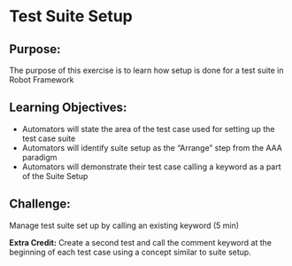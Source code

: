 # Test Suite Setup

## Purpose:

The purpose of this exercise is to learn how setup is done for a test suite in Robot Framework

## Learning Objectives:

- Automators will state the area of the test case used for setting up the test case suite
- Automators will identify suite setup as the “Arrange” step from the AAA paradigm
- Automators will demonstrate their test case calling a keyword as a part of the Suite Setup

## Challenge:

Manage test suite set up by calling an existing keyword (5 min)

**Extra Credit:** Create a second test and call the comment keyword at the beginning of 
each test case using a concept similar to suite setup.
